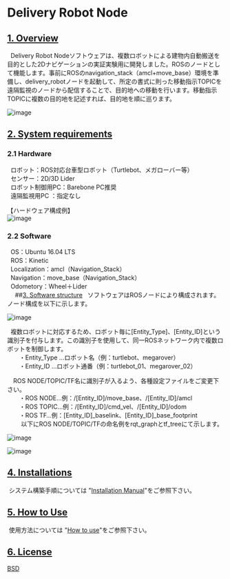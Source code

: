 # Delivery Robot Node 

## <u>1. Overview</u>
&nbsp; Delivery Robot Nodeソフトウェアは、複数ロボットによる建物内自動搬送を目的とした2Dナビゲーションの実証実験用に開発しました。ROSのノードとして機能します。事前にROSのnavigation_stack（amcl+move_base）環境を準備し、delivery_robotノードを起動して、所定の書式に則った移動指示TOPICを遠隔監視のノードから配信することで、目的地への移動を行います。移動指示TOPICに複数の目的地を記述すれば、目的地を順に巡ります。<br>

![image](https://github.com/jadsys/DeliveryRobotNode/wiki/images/01.png)

## <u>2. System requirements</u>
### 2.1 Hardware
&nbsp; ロボット：ROS対応台車型ロボット（Turtlebot、メガローバー等）<br>
&nbsp; センサー：2D/3D Lider<br>
&nbsp; ロボット制御用PC：Barebone PC推奨<br>
&nbsp; 遠隔監視用PC	：指定なし<br>

【ハードウェア構成例】<br>
![image](https://github.com/jadsys/DeliveryRobotNode/wiki/images/02.png)


### 2.2 Software
&nbsp; OS：Ubuntu 16.04 LTS <br>
&nbsp; ROS：Kinetic<br>
&nbsp; Localization：amcl（Navigation_Stack）<br>
&nbsp; Navigation：move_base（Navigation_Stack）<br>
&nbsp; Odometory：Wheel＋Lider<br>
 
##<u>3. Software structure</u>
&nbsp; ソフトウェアはROSノードにより構成されます。ノード構成を以下に示します。

![image](https://github.com/jadsys/DeliveryRobotNode/wiki/images/03.png)

&nbsp; 複数ロボットに対応するため、ロボット毎に[Entity_Type]、[Entity_ID]という識別子を付与します。この識別子を使用して、同一ROSネットワーク内で複数ロボットを制御します。<br>
　　・Entity_Type	…ロボット名（例：turtlebot、megarover）<br>
　　・Entity_ID	…ロボット通番（例：turtlebot_01、megarover_02）<br>

　ROS NODE/TOPIC/TF名に識別子が入るよう、各種設定ファイルをご変更下さい。<br>
　　・ROS NODE…例：/[Entity_ID]/move_base、/[Entity_ID]/amcl<br>
　　・ROS TOPIC…例：/[Entity_ID]/cmd_vel、/[Entity_ID]/odom<br>
　　・ROS TF…例：[Entity_ID]_baselink、[Entity_ID]_base_footprint<br>
　
　以下にROS NODE/TOPIC/TFの命名例をrqt_graphとtf_treeにて示します。

![image](https://github.com/jadsys/DeliveryRobotNode/wiki/images/04.png)

![image](https://github.com/jadsys/DeliveryRobotNode/wiki/images/05.png)

## <u>4. Installations</u>
&nbsp;システム構築手順については  "[Installation Manual](InstallationManual.md)"をご参照下さい。 

## <u>5. How to Use</u>
&nbsp;使用方法については  "[How to use](HowToUse.md)"をご参照下さい。  

## <u>6. License</u>

[BSD](LICENSE)

